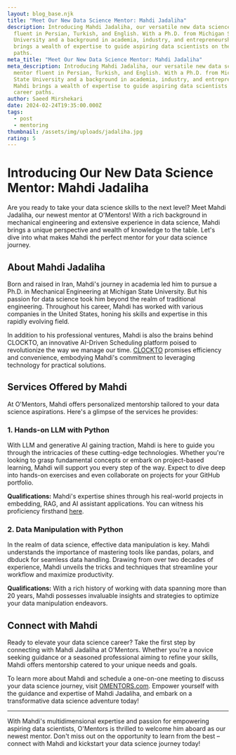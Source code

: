 ```yaml
---
layout: blog_base.njk
title: "Meet Our New Data Science Mentor: Mahdi Jadaliha"
description: Introducing Mahdi Jadaliha, our versatile new data science mentor
  fluent in Persian, Turkish, and English. With a Ph.D. from Michigan State
  University and a background in academia, industry, and entrepreneurship, Mahdi
  brings a wealth of expertise to guide aspiring data scientists on their career
  paths.
meta_title: "Meet Our New Data Science Mentor: Mahdi Jadaliha"
meta_description: Introducing Mahdi Jadaliha, our versatile new data science
  mentor fluent in Persian, Turkish, and English. With a Ph.D. from Michigan
  State University and a background in academia, industry, and entrepreneurship,
  Mahdi brings a wealth of expertise to guide aspiring data scientists on their
  career paths.
author: Saeed Mirshekari
date: 2024-02-24T19:35:00.000Z
tags:
  - post
  - mentoring
thumbnail: /assets/img/uploads/jadaliha.jpg
rating: 5
---
```

# Introducing Our New Data Science Mentor: Mahdi Jadaliha

Are you ready to take your data science skills to the next level? Meet Mahdi Jadaliha, our newest mentor at O'Mentors! With a rich background in mechanical engineering and extensive experience in data science, Mahdi brings a unique perspective and wealth of knowledge to the table. Let's dive into what makes Mahdi the perfect mentor for your data science journey.

## About Mahdi Jadaliha

Born and raised in Iran, Mahdi's journey in academia led him to pursue a Ph.D. in Mechanical Engineering at Michigan State University. But his passion for data science took him beyond the realm of traditional engineering. Throughout his career, Mahdi has worked with various companies in the United States, honing his skills and expertise in this rapidly evolving field.

In addition to his professional ventures, Mahdi is also the brains behind CLOCKTO, an innovative AI-Driven Scheduling platform poised to revolutionize the way we manage our time. [CLOCKTO](https://www.clockto.com) promises efficiency and convenience, embodying Mahdi's commitment to leveraging technology for practical solutions.

## Services Offered by Mahdi

At O'Mentors, Mahdi offers personalized mentorship tailored to your data science aspirations. Here's a glimpse of the services he provides:

### 1. Hands-on LLM with Python

With LLM and generative AI gaining traction, Mahdi is here to guide you through the intricacies of these cutting-edge technologies. Whether you're looking to grasp fundamental concepts or embark on project-based learning, Mahdi will support you every step of the way. Expect to dive deep into hands-on exercises and even collaborate on projects for your GitHub portfolio.

**Qualifications:**
Mahdi's expertise shines through his real-world projects in embedding, RAG, and AI assistant applications. You can witness his proficiency firsthand [here](https://youtu.be/YhjEsM2X7hc).

### 2. Data Manipulation with Python

In the realm of data science, effective data manipulation is key. Mahdi understands the importance of mastering tools like pandas, polars, and dbduck for seamless data handling. Drawing from over two decades of experience, Mahdi unveils the tricks and techniques that streamline your workflow and maximize productivity.

**Qualifications:**
With a rich history of working with data spanning more than 20 years, Mahdi possesses invaluable insights and strategies to optimize your data manipulation endeavors.

## Connect with Mahdi

Ready to elevate your data science career? Take the first step by connecting with Mahdi Jadaliha at O'Mentors. Whether you're a novice seeking guidance or a seasoned professional aiming to refine your skills, Mahdi offers mentorship catered to your unique needs and goals.

To learn more about Mahdi and schedule a one-on-one meeting to discuss your data science journey, visit [OMENTORS.com](https://omentors.com). Empower yourself with the guidance and expertise of Mahdi Jadaliha, and embark on a transformative data science adventure today!

---
With Mahdi's multidimensional expertise and passion for empowering aspiring data scientists, O'Mentors is thrilled to welcome him aboard as our newest mentor. Don't miss out on the opportunity to learn from the best – connect with Mahdi and kickstart your data science journey today!